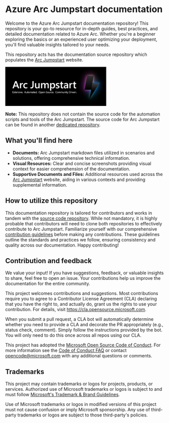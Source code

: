 # Azure Arc Jumpstart documentation

Welcome to the Azure Arc Jumpstart documentation repository! This repository is your go-to resource for in-depth guides, best practices, and detailed documentation related to Azure Arc. Whether you're a beginner exploring the basics or an experienced user optimizing your deployment, you'll find valuable insights tailored to your needs.

This repository acts has the documentation source repository which populates the [Arc Jumpstart](https://aka.ms/arcjumpstart) website.

<img src="/img/logo/jumpstart.png" alt="Arc Jumpstart logo" width="320">

**Note:** This repository does not contain the source code for the automation scripts and tools of the Arc Jumpstart. The source code for Arc Jumpstart can be found in another [dedicated repository](https://aka.ms/JumpstartGitHubCode).

## What you'll find here

- **Documents:** Arc Jumpstart markdown files utilized in scenarios and solutions, offering comprehensive technical information.
- **Visual Resources:** Clear and concise screenshots providing visual context for easier comprehension of the documentation.
- **Supportive Documents and Files:** Additional resources used across the [Arc Jumpstart](https://aka.ms/arcjumpstart) website, aiding in various contexts and providing supplemental information.

## How to utilize this repository

This documentation repository is tailored for contributors and works in tandem with the [source code repository](https://aka.ms/JumpstartGitHubCode). While not mandatory, it is highly probable that contributors will need to clone both repositories to effectively contribute to Arc Jumpstart. Familiarize yourself with our comprehensive [contribution guidelines](/docs/contribution_guidelines/) before making any contributions. These guidelines outline the standards and practices we follow, ensuring consistency and quality across our documentation. Happy contributing!

## Contribution and feedback

We value your input! If you have suggestions, feedback, or valuable insights to share, feel free to open an issue. Your contributions help us improve the documentation for the entire community.

This project welcomes contributions and suggestions.  Most contributions require you to agree to a
Contributor License Agreement (CLA) declaring that you have the right to, and actually do, grant us
the rights to use your contribution. For details, visit https://cla.opensource.microsoft.com.

When you submit a pull request, a CLA bot will automatically determine whether you need to provide
a CLA and decorate the PR appropriately (e.g., status check, comment). Simply follow the instructions
provided by the bot. You will only need to do this once across all repos using our CLA.

This project has adopted the [Microsoft Open Source Code of Conduct](https://opensource.microsoft.com/codeofconduct/).
For more information see the [Code of Conduct FAQ](https://opensource.microsoft.com/codeofconduct/faq/) or
contact [opencode@microsoft.com](mailto:opencode@microsoft.com) with any additional questions or comments.

## Trademarks

This project may contain trademarks or logos for projects, products, or services. Authorized use of Microsoft trademarks or logos is subject to and must follow [Microsoft's Trademark & Brand Guidelines](https://www.microsoft.com/legal/intellectualproperty/trademarks/usage/general).

Use of Microsoft trademarks or logos in modified versions of this project must not cause confusion or imply Microsoft sponsorship.
Any use of third-party trademarks or logos are subject to those third-party's policies.

